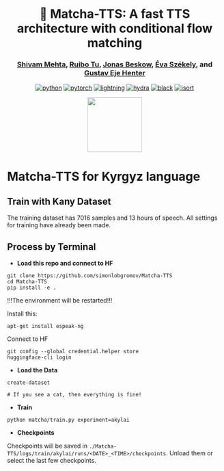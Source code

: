 <div align="center">



# 🍵 Matcha-TTS: A fast TTS architecture with conditional flow matching

### [Shivam Mehta](https://www.kth.se/profile/smehta), [Ruibo Tu](https://www.kth.se/profile/ruibo), [Jonas Beskow](https://www.kth.se/profile/beskow), [Éva Székely](https://www.kth.se/profile/szekely), and [Gustav Eje Henter](https://people.kth.se/~ghe/)

[![python](https://img.shields.io/badge/-Python_3.10-blue?logo=python&logoColor=white)](https://www.python.org/downloads/release/python-3100/)
[![pytorch](https://img.shields.io/badge/PyTorch_2.0+-ee4c2c?logo=pytorch&logoColor=white)](https://pytorch.org/get-started/locally/)
[![lightning](https://img.shields.io/badge/-Lightning_2.0+-792ee5?logo=pytorchlightning&logoColor=white)](https://pytorchlightning.ai/)
[![hydra](https://img.shields.io/badge/Config-Hydra_1.3-89b8cd)](https://hydra.cc/)
[![black](https://img.shields.io/badge/Code%20Style-Black-black.svg?labelColor=gray)](https://black.readthedocs.io/en/stable/)
[![isort](https://img.shields.io/badge/%20imports-isort-%231674b1?style=flat&labelColor=ef8336)](https://pycqa.github.io/isort/)

<p style="text-align: center;">
  <img src="https://shivammehta25.github.io/Matcha-TTS/images/logo.png" height="128"/>
</p>

</div>



# Matcha-TTS for Kyrgyz language

## Train with Kany Dataset

The training dataset has 7016 samples and 13 hours of speech. All settings for training have already been made.

## Process by Terminal

* **Load this repo and connect to HF**

```
git clone https://github.com/simonlobgromov/Matcha-TTS
cd Matcha-TTS
pip install -e .
```
!!!The environment will be restarted!!!

Install this:

```
apt-get install espeak-ng
```
Connect to HF

```
git config --global credential.helper store
huggingface-cli login
```

* **Load the Data**

```
create-dataset

# If you see a cat, then everything is fine!
```

* **Train**

```
python matcha/train.py experiment=akylai
```

* **Checkpoints**

Checkpoints will be saved in `./Matcha-TTS/logs/train/akylai/runs/<DATE>_<TIME>/checkpoints`. Unload them or select the last few checkpoints.

